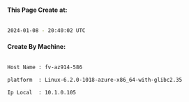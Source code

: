 
   
#### This Page Create at:

```bash

2024-01-08 - 20:40:02 UTC

```

#### Create By Machine:

```bash

Host Name : fv-az914-586

platform  : Linux-6.2.0-1018-azure-x86_64-with-glibc2.35

Ip Local  : 10.1.0.105

```

